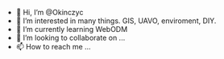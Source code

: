 - 👋 Hi, I’m @Okinczyc
- 👀 I’m interested in many things. GIS, UAVO, enviroment, DIY.
- 🌱 I’m currently learning WebODM
- 💞️ I’m looking to collaborate on ...
- 📫 How to reach me ...

<!---
Okinczyc/Okinczyc is a ✨ special ✨ repository because its `README.md` (this file) appears on your GitHub profile.
You can click the Preview link to take a look at your changes.
--->
